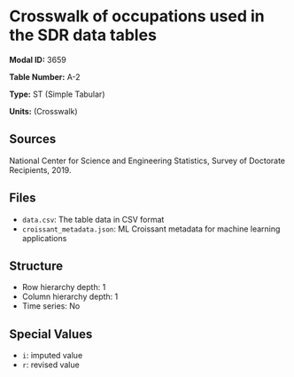 # Crosswalk of occupations used in the SDR data tables

**Modal ID:** 3659

**Table Number:** A-2

**Type:** ST (Simple Tabular)

**Units:** (Crosswalk)

## Sources

National Center for Science and Engineering Statistics, Survey of Doctorate Recipients, 2019.

## Files

- `data.csv`: The table data in CSV format
- `croissant_metadata.json`: ML Croissant metadata for machine learning applications

## Structure

- Row hierarchy depth: 1
- Column hierarchy depth: 1
- Time series: No

## Special Values

- `i`: imputed value
- `r`: revised value
